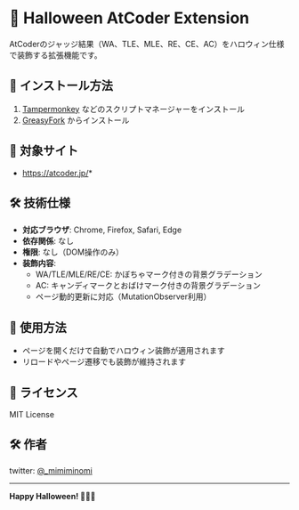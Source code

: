 # 🎃 Halloween AtCoder Extension

AtCoderのジャッジ結果（WA、TLE、MLE、RE、CE、AC）をハロウィン仕様で装飾する拡張機能です。

## 🚀 インストール方法

1. [Tampermonkey](https://chrome.google.com/webstore/detail/tampermonkey/dhdgffkkebhmkfjojejmpbldmpobfkfo?hl=ja) などのスクリプトマネージャーをインストール
2. [GreasyFork](https://greasyfork.org/ja/scripts/553267-halloween-atcoder/code) からインストール

## 🎯 対象サイト

- https://atcoder.jp/*

## 🛠️ 技術仕様

- **対応ブラウザ**: Chrome, Firefox, Safari, Edge
- **依存関係**: なし
- **権限**: なし（DOM操作のみ）
- **装飾内容**:
    - WA/TLE/MLE/RE/CE: かぼちゃマーク付きの背景グラデーション
    - AC: キャンディマークとおばけマーク付きの背景グラデーション
    - ページ動的更新に対応（MutationObserver利用）

## 📝 使用方法

- ページを開くだけで自動でハロウィン装飾が適用されます
- リロードやページ遷移でも装飾が維持されます

## 📝 ライセンス

MIT License

## 🛠️ 作者
twitter: [@_mimiminomi](https://x.com/_mimiminomi)

---

**Happy Halloween! 🎃👻🍭**
